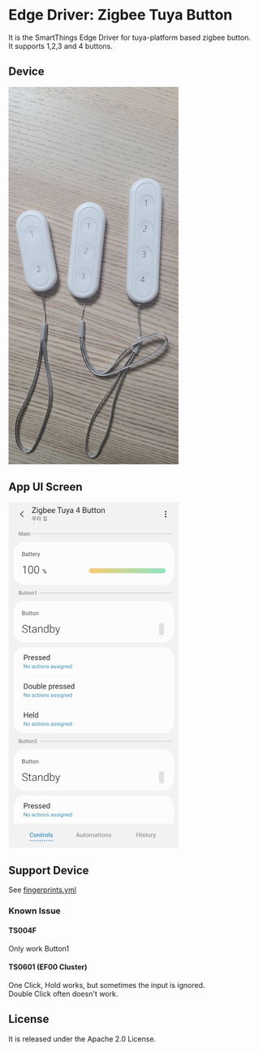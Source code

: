 # Edge Driver: Zigbee Tuya Button
It is the SmartThings Edge Driver for tuya-platform based zigbee button.  
It supports 1,2,3 and 4 buttons.  

## Device
![device](resource/readme_images/device1.jpg)

## App UI Screen
![ui](resource/readme_images/app1.jpg)

## Support Device
See [fingerprints.yml](./fingerprints.yml)

### Known Issue
#### TS004F
Only work Button1

#### TS0601 (EF00 Cluster)
One Click, Hold works, but sometimes the input is ignored.  
Double Click often doesn't work.


## License
It is released under the Apache 2.0 License.